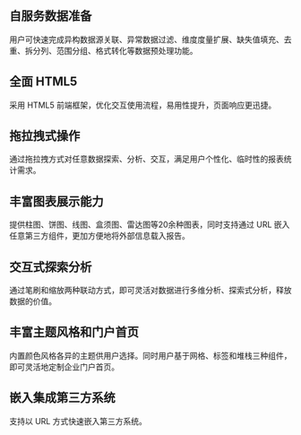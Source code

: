 ## 自服务数据准备
用户可快速完成异构数据源关联、异常数据过滤、维度度量扩展、缺失值填充、去重、拆分列、范围分组、格式转化等数据预处理功能。

## 全面 HTML5
采用 HTML5 前端框架，优化交互使用流程，易用性提升，页面响应更迅捷。

## 拖拉拽式操作
通过拖拉拽方式对任意数据探索、分析、交互，满足用户个性化、临时性的报表统计需求。

## 丰富图表展示能力
提供柱图、饼图、线图、盒须图、雷达图等20余种图表，同时支持通过 URL 嵌入任意第三方组件，更加方便地将外部信息载入报告。

## 交互式探索分析
通过笔刷和缩放两种联动方式，即可灵活对数据进行多维分析、探索式分析，释放数据的价值。

## 丰富主题风格和门户首页
内置颜色风格各异的主题供用户选择。同时用户基于网格、标签和堆栈三种组件，即可灵活地定制企业门户首页。

## 嵌入集成第三方系统
支持以 URL 方式快速嵌入第三方系统。














